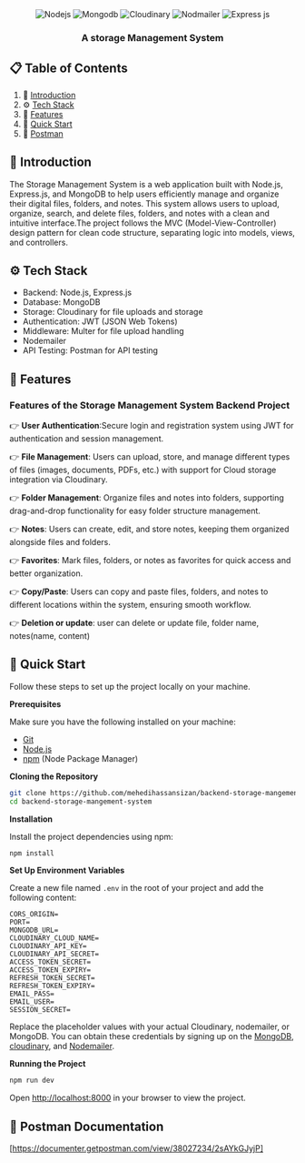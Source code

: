 <div align="center">
  <div>
    <img src="https://img.shields.io/badge/Node.js-339933?style=for-the-badge&logo=node.js&logoColor=white" alt="Nodejs"/>
    <img src="https://img.shields.io/badge/MongoDB-47A248?style=for-the-badge&logo=mongodb&logoColor=white" alt="Mongodb"/>
    <img src="https://img.shields.io/badge/Cloudinary-3448C5?style=for-the-badge&logo=cloudinary&logoColor=white" alt="Cloudinary"/>
    <img src="https://img.shields.io/badge/Nodemailer-FFCC00?style=for-the-badge&logo=gmail&logoColor=white" alt="Nodmailer"/>
    <img src="https://img.shields.io/badge/Express.js-000000?style=for-the-badge&logo=express&logoColor=white" alt="Express js"/>
  </div>

  <h3 align="center">A storage Management System </h3>
</div>

## 📋 <a name="table">Table of Contents</a>

1. 🤖 [Introduction](#introduction)
2. ⚙️ [Tech Stack](#tech-stack)
3. 🔋 [Features](#features)
4. 🤸 [Quick Start](#quick-start)
5. 🔗 [Postman](#postman)

## <a name="introduction">🤖 Introduction</a>

The Storage Management System is a web application built with Node.js, Express.js, and MongoDB to help users efficiently manage and organize their digital files, folders, and notes. This system allows users to upload, organize, search, and delete files, folders, and notes with a clean and intuitive interface.The project follows the MVC (Model-View-Controller) design pattern for clean code structure, separating logic into models, views, and controllers.

## <a name="tech-stack">⚙️ Tech Stack</a>

- Backend: Node.js, Express.js
- Database: MongoDB
- Storage: Cloudinary for file uploads and storage
- Authentication: JWT (JSON Web Tokens)
- Middleware: Multer for file upload handling
- Nodemailer
- API Testing: Postman for API testing

## <a name="features">🔋 Features</a>

### Features of the Storage Management System Backend Project

👉 **User Authentication**:Secure login and registration system using JWT for authentication and session management.

👉 **File Management**: Users can upload, store, and manage different types of files (images, documents, PDFs, etc.) with support for Cloud storage integration via Cloudinary.

👉 **Folder Management**: Organize files and notes into folders, supporting drag-and-drop functionality for easy folder structure management.

👉 **Notes**: Users can create, edit, and store notes, keeping them organized alongside files and folders.

👉 **Favorites**: Mark files, folders, or notes as favorites for quick access and better organization.

👉 **Copy/Paste**: Users can copy and paste files, folders, and notes to different locations within the system, ensuring smooth workflow.

👉 **Deletion or update**: user can delete or update file, folder name, notes(name, content)

## <a name="quick-start">🤸 Quick Start</a>

Follow these steps to set up the project locally on your machine.

**Prerequisites**

Make sure you have the following installed on your machine:

- [Git](https://git-scm.com/)
- [Node.js](https://nodejs.org/en)
- [npm](https://www.npmjs.com/) (Node Package Manager)

**Cloning the Repository**

```bash
git clone https://github.com/mehedihassansizan/backend-storage-mangement-system.git
cd backend-storage-mangement-system
```

**Installation**

Install the project dependencies using npm:

```bash
npm install
```

**Set Up Environment Variables**

Create a new file named `.env` in the root of your project and add the following content:

```env
CORS_ORIGIN=
PORT=
MONGODB_URL=
CLOUDINARY_CLOUD_NAME=
CLOUDINARY_API_KEY=
CLOUDINARY_API_SECRET=
ACCESS_TOKEN_SECRET=
ACCESS_TOKEN_EXPIRY=
REFRESH_TOKEN_SECRET=
REFRESH_TOKEN_EXPIRY=
EMAIL_PASS=
EMAIL_USER=
SESSION_SECRET=
```

Replace the placeholder values with your actual Cloudinary, nodemailer, or MongoDB. You can obtain these credentials by signing up on the [MongoDB](https://www.mongodb.com/), [cloudinary](https://console.cloudinary.com/), and [Nodemailer](https://www.nodemailer.com/).

**Running the Project**

```bash
npm run dev
```

Open [http://localhost:8000](http://localhost:8000) in your browser to view the project.

## <a name="postman">🤸 Postman Documentation</a>

[https://documenter.getpostman.com/view/38027234/2sAYkGJyjP]
